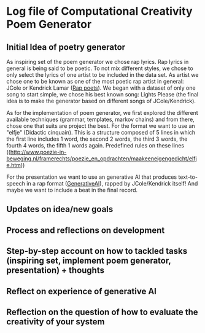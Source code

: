 # Log file of Computational Creativity Poem Generator 

## Initial Idea of poetry generator
As inspiring set of the poem generator we chose rap lyrics. Rap lyrics in general is being said to be poetic. To not mix different styles, we chose to only select the lyrics of one artist to be included in the data set. As artist we chose one to be known as one of the most poetic rap artist in general: JCole or Kendrick Lamar ([Rap poets](https://medium.com/writers-daily/why-poets-should-be-like-rappers-0b21a8bdff77#:~:text=Myriad%20rappers%20have%20been%20called,poets%20and%20the%20new%20rappers)). We began with a dataset of only one song to start simple, we chose his best known song: Lights Please (the final idea is to make the generator based on different songs of JCole/Kendrick). 

As for the implementation of poem generator, we first explored the different available techniques (grammar, templates, markov chains) and from there, chose one that suits are project the best. For the format we want to use an "elfje" (Didactic cinquain). This is a structure composed of 5 lines in which the first line includes 1 word, the second 2 words, the third 3 words, the fourth 4 words, the fifth 1 words again. 
Predefined rules on these lines ((http://www.poezie-in-beweging.nl/framerechts/poezie_en_opdrachten/maakeeneigengedicht/elfje.htm)) 

For the presentation we want to use an generative AI that produces text-to-speech in a rap format ([GenerativeAI](https://www.topmediai.com/app/text-to-speech/?voice=67ade205-5d4b-11ee-a861-00163e2ac61b)), rapped by JCole/Kendrick itself! And maybe we want to include a beat in the final record. 

## Updates on idea/new goals

## Process and reflections on development

## Step-by-step account on how to tackled tasks (inspiring set, implement poem generator, presentation) + thoughts

## Reflect on experience of generative AI

## Reflection on the question of how to evaluate the creativity of your system 

